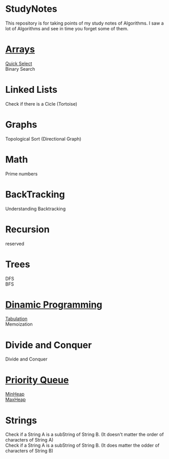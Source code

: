 # StudyNotes
This repository is for taking points of my study notes of Algorithms. I saw a lot of Algorithms and see in time you forget
some of them. 

# [Arrays](Arrays/Arrays.md)  
[Quick Select](Arrays/QuickSelect.md)  
Binary Search
# Linked Lists
Check if there is a Cicle (Tortoise)
# Graphs
Topological Sort (Directional Graph)
# Math
Prime numbers
# BackTracking
Understanding Backtracking
# Recursion
reserved
# Trees
DFS  
BFS
# [Dinamic Programming](DynamicProgramming/DynamicPramming.md)
[Tabulation](DynamicProgramming/Tabulation.md)  
Memoization
# Divide and Conquer
Divide and Conquer
# [Priority Queue](PriorityQueue/PriorityQueue.md) 
[MinHeap](PriorityQueue/MinHeap.md)  
[MaxHeap](PriorityQueue/MaxHeap.md)
# Strings  
Check if a String A is a subString of String B. (It doesn't
matter the order of characters of String A)  
Check if a String A is a subString of String B. (It does matter 
the odder of characters of String B)